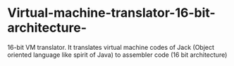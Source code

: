 # Virtual-machine-translator-16-bit-architecture-
16-bit VM translator. It translates virtual machine codes of Jack (Object oriented language like spirit of Java) to assembler code (16 bit architecture)
